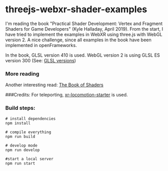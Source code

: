 # threejs-webxr-shader-examples

I'm reading the book "Practical Shader Development: Vertex and Fragment Shaders for Game Developers" (Kyle Halladay, April 2019).
From the start, I have tried to implement the examples in WebXR using three.js with WebGL version 2.
A nice challenge, since all examples in the book have been implemented in openFrameworks.

In the book, GLSL version 410 is used. WebGL version 2 is using GLSL ES version 300
(See: [GLSL versions][GLSL-Versions])

### More reading
Another interesting read: [The Book of Shaders][book-of-shaders]

###Credits:
For teleporting, [xr-locomotion-starter][xr-locomotion-starter] is used.

### Build steps:

```
# install dependencies
npm install

# compile everything
npm run build

# develop mode
npm run develop

#start a local server
npm run start
```

[xr-locomotion-starter]: https://github.com/SamsungInternet/xr-locomotion-starter
[book-of-shaders]: https://thebookofshaders.com/
[GLSL-Versions]: https://github.com/mattdesl/lwjgl-basics/wiki/GLSL-Versions

